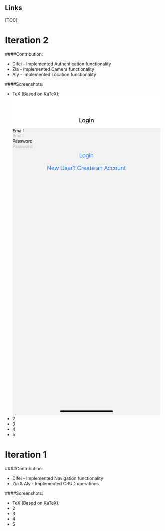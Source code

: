 ## Links

[TOC]

# Iteration 2

####Contribution:

- Difei - Implemented Authentication functionality
- Zia - Implemented Camera functionality
- Aly - Implemented Location functionality

####Screenshots:

- TeX (Based on KaTeX);
  ![Login](./Screenshots/Login.PNG)
- 2
- 3
- 4
- 5

# Iteration 1

####Contribution:

- Difei - Implemented Navigation functionality
- Zia & Aly - Implemented CRUD operations

####Screenshots:

- TeX (Based on KaTeX);
- 2
- 3
- 4
- 5
